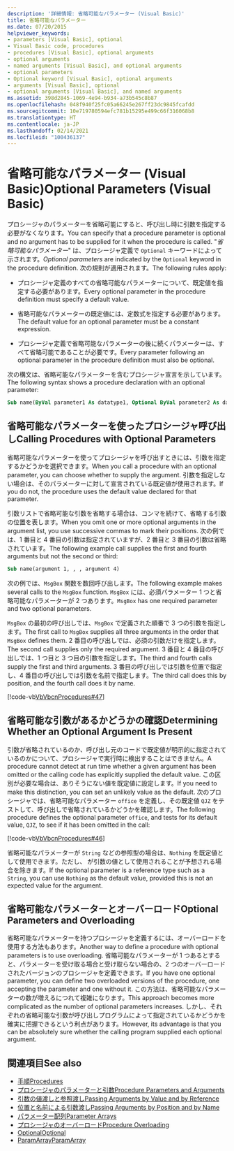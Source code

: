 ```yaml
---
description: '詳細情報: 省略可能なパラメーター (Visual Basic)'
title: 省略可能なパラメーター
ms.date: 07/20/2015
helpviewer_keywords:
- parameters [Visual Basic], optional
- Visual Basic code, procedures
- procedures [Visual Basic], optional arguments
- optional arguments
- named arguments [Visual Basic], and optional arguments
- optional parameters
- Optional keyword [Visual Basic], optional arguments
- arguments [Visual Basic], optional
- optional arguments [Visual Basic], and named arguments
ms.assetid: 398d2845-1069-4e94-b934-a73b545c8b87
ms.openlocfilehash: 048f940f25fc05a66245e267ff23dc9845fcafdd
ms.sourcegitcommit: 10e719780594efc781b15295e499c66f316068b8
ms.translationtype: HT
ms.contentlocale: ja-JP
ms.lasthandoff: 02/14/2021
ms.locfileid: "100436137"
---
```

# <a name="optional-parameters-visual-basic"></a><span data-ttu-id="6cbdf-103">省略可能なパラメーター (Visual Basic)</span><span class="sxs-lookup"><span data-stu-id="6cbdf-103">Optional Parameters (Visual Basic)</span></span>

<span data-ttu-id="6cbdf-104">プロシージャのパラメーターを省略可能にすると、呼び出し時に引数を指定する必要がなくなります。</span><span class="sxs-lookup"><span data-stu-id="6cbdf-104">You can specify that a procedure parameter is optional and no argument has to be supplied for it when the procedure is called.</span></span> <span data-ttu-id="6cbdf-105">"*省略可能なパラメーター*" は、プロシージャ定義で `Optional` キーワードによって示されます。</span><span class="sxs-lookup"><span data-stu-id="6cbdf-105">*Optional parameters* are indicated by the `Optional` keyword in the procedure definition.</span></span> <span data-ttu-id="6cbdf-106">次の規則が適用されます。</span><span class="sxs-lookup"><span data-stu-id="6cbdf-106">The following rules apply:</span></span>  
  
- <span data-ttu-id="6cbdf-107">プロシージャ定義のすべての省略可能なパラメーターについて、既定値を指定する必要があります。</span><span class="sxs-lookup"><span data-stu-id="6cbdf-107">Every optional parameter in the procedure definition must specify a default value.</span></span>  
  
- <span data-ttu-id="6cbdf-108">省略可能なパラメーターの既定値には、定数式を指定する必要があります。</span><span class="sxs-lookup"><span data-stu-id="6cbdf-108">The default value for an optional parameter must be a constant expression.</span></span>  
  
- <span data-ttu-id="6cbdf-109">プロシージャ定義で省略可能なパラメーターの後に続くパラメーターは、すべて省略可能であることが必要です。</span><span class="sxs-lookup"><span data-stu-id="6cbdf-109">Every parameter following an optional parameter in the procedure definition must also be optional.</span></span>  
  
 <span data-ttu-id="6cbdf-110">次の構文は、省略可能なパラメーターを含むプロシージャ宣言を示しています。</span><span class="sxs-lookup"><span data-stu-id="6cbdf-110">The following syntax shows a procedure declaration with an optional parameter:</span></span>  
  
```vb  
Sub name(ByVal parameter1 As datatype1, Optional ByVal parameter2 As datatype2 = defaultvalue)  
```  
  
## <a name="calling-procedures-with-optional-parameters"></a><span data-ttu-id="6cbdf-111">省略可能なパラメーターを使ったプロシージャ呼び出し</span><span class="sxs-lookup"><span data-stu-id="6cbdf-111">Calling Procedures with Optional Parameters</span></span>  

 <span data-ttu-id="6cbdf-112">省略可能なパラメーターを使ってプロシージャを呼び出すときには、引数を指定するかどうかを選択できます。</span><span class="sxs-lookup"><span data-stu-id="6cbdf-112">When you call a procedure with an optional parameter, you can choose whether to supply the argument.</span></span> <span data-ttu-id="6cbdf-113">引数を指定しない場合は、そのパラメーターに対して宣言されている既定値が使用されます。</span><span class="sxs-lookup"><span data-stu-id="6cbdf-113">If you do not, the procedure uses the default value declared for that parameter.</span></span>  
  
 <span data-ttu-id="6cbdf-114">引数リストで省略可能な引数を省略する場合は、コンマを続けて、省略する引数の位置を表します。</span><span class="sxs-lookup"><span data-stu-id="6cbdf-114">When you omit one or more optional arguments in the argument list, you use successive commas to mark their positions.</span></span> <span data-ttu-id="6cbdf-115">次の例では、1 番目と 4 番目の引数は指定されていますが、2 番目と 3 番目の引数は省略されています。</span><span class="sxs-lookup"><span data-stu-id="6cbdf-115">The following example call supplies the first and fourth arguments but not the second or third:</span></span>  
  
```vb  
Sub name(argument 1, , , argument 4)  
```  
  
 <span data-ttu-id="6cbdf-116">次の例では、`MsgBox` 関数を数回呼び出します。</span><span class="sxs-lookup"><span data-stu-id="6cbdf-116">The following example makes several calls to the `MsgBox` function.</span></span> <span data-ttu-id="6cbdf-117">`MsgBox` には、必須パラメーター 1 つと省略可能なパラメーターが 2 つあります。</span><span class="sxs-lookup"><span data-stu-id="6cbdf-117">`MsgBox` has one required parameter and two optional parameters.</span></span>  
  
 <span data-ttu-id="6cbdf-118">`MsgBox` の最初の呼び出しでは、`MsgBox` で定義された順番で 3 つの引数を指定します。</span><span class="sxs-lookup"><span data-stu-id="6cbdf-118">The first call to `MsgBox` supplies all three arguments in the order that `MsgBox` defines them.</span></span> <span data-ttu-id="6cbdf-119">2 番目の呼び出しでは、必須の引数だけを指定します。</span><span class="sxs-lookup"><span data-stu-id="6cbdf-119">The second call supplies only the required argument.</span></span> <span data-ttu-id="6cbdf-120">3 番目と 4 番目の呼び出しでは、1 つ目と 3 つ目の引数を指定します。</span><span class="sxs-lookup"><span data-stu-id="6cbdf-120">The third and fourth calls supply the first and third arguments.</span></span> <span data-ttu-id="6cbdf-121">3 番目の呼び出しでは引数を位置で指定し、4 番目の呼び出しでは引数を名前で指定します。</span><span class="sxs-lookup"><span data-stu-id="6cbdf-121">The third call does this by position, and the fourth call does it by name.</span></span>  
  
 [!code-vb[VbVbcnProcedures#47](~/samples/snippets/visualbasic/VS_Snippets_VBCSharp/VbVbcnProcedures/VB/Class1.vb#47)]  
  
## <a name="determining-whether-an-optional-argument-is-present"></a><span data-ttu-id="6cbdf-122">省略可能な引数があるかどうかの確認</span><span class="sxs-lookup"><span data-stu-id="6cbdf-122">Determining Whether an Optional Argument Is Present</span></span>  

 <span data-ttu-id="6cbdf-123">引数が省略されているのか、呼び出し元のコードで既定値が明示的に指定されているのかについて、プロシージャで実行時に検出することはできません。</span><span class="sxs-lookup"><span data-stu-id="6cbdf-123">A procedure cannot detect at run time whether a given argument has been omitted or the calling code has explicitly supplied the default value.</span></span> <span data-ttu-id="6cbdf-124">この区別が必要な場合は、ありそうにない値を既定値に設定します。</span><span class="sxs-lookup"><span data-stu-id="6cbdf-124">If you need to make this distinction, you can set an unlikely value as the default.</span></span> <span data-ttu-id="6cbdf-125">次のプロシージャでは、省略可能なパラメーター `office` を定義し、その既定値 `QJZ` をテストして、呼び出しで省略されているかどうかを確認します。</span><span class="sxs-lookup"><span data-stu-id="6cbdf-125">The following procedure defines the optional parameter `office`, and tests for its default value, `QJZ`, to see if it has been omitted in the call:</span></span>  
  
 [!code-vb[VbVbcnProcedures#46](~/samples/snippets/visualbasic/VS_Snippets_VBCSharp/VbVbcnProcedures/VB/Class1.vb#46)]  
  
 <span data-ttu-id="6cbdf-126">省略可能なパラメーターが `String` などの参照型の場合は、`Nothing` を既定値として使用できます。ただし、 が引数の値として使用されることが予想される場合を除きます。</span><span class="sxs-lookup"><span data-stu-id="6cbdf-126">If the optional parameter is a reference type such as a `String`, you can use `Nothing` as the default value, provided this is not an expected value for the argument.</span></span>  
  
## <a name="optional-parameters-and-overloading"></a><span data-ttu-id="6cbdf-127">省略可能なパラメーターとオーバーロード</span><span class="sxs-lookup"><span data-stu-id="6cbdf-127">Optional Parameters and Overloading</span></span>  

 <span data-ttu-id="6cbdf-128">省略可能なパラメーターを持つプロシージャを定義するには、オーバーロードを使用する方法もあります。</span><span class="sxs-lookup"><span data-stu-id="6cbdf-128">Another way to define a procedure with optional parameters is to use overloading.</span></span> <span data-ttu-id="6cbdf-129">省略可能なパラメーターが 1 つあるとすると、パラメーターを受け取る場合と受け取らない場合の、2 つのオーバーロードされたバージョンのプロシージャを定義できます。</span><span class="sxs-lookup"><span data-stu-id="6cbdf-129">If you have one optional parameter, you can define two overloaded versions of the procedure, one accepting the parameter and one without it.</span></span> <span data-ttu-id="6cbdf-130">この方法は、省略可能なパラメーターの数が増えるにつれて複雑になります。</span><span class="sxs-lookup"><span data-stu-id="6cbdf-130">This approach becomes more complicated as the number of optional parameters increases.</span></span> <span data-ttu-id="6cbdf-131">しかし、それぞれの省略可能な引数が呼び出しプログラムによって指定されているかどうかを確実に把握できるという利点があります。</span><span class="sxs-lookup"><span data-stu-id="6cbdf-131">However, its advantage is that you can be absolutely sure whether the calling program supplied each optional argument.</span></span>  
  
## <a name="see-also"></a><span data-ttu-id="6cbdf-132">関連項目</span><span class="sxs-lookup"><span data-stu-id="6cbdf-132">See also</span></span>

- [<span data-ttu-id="6cbdf-133">手順</span><span class="sxs-lookup"><span data-stu-id="6cbdf-133">Procedures</span></span>](./index.md)
- [<span data-ttu-id="6cbdf-134">プロシージャのパラメーターと引数</span><span class="sxs-lookup"><span data-stu-id="6cbdf-134">Procedure Parameters and Arguments</span></span>](./procedure-parameters-and-arguments.md)
- [<span data-ttu-id="6cbdf-135">引数の値渡しと参照渡し</span><span class="sxs-lookup"><span data-stu-id="6cbdf-135">Passing Arguments by Value and by Reference</span></span>](./passing-arguments-by-value-and-by-reference.md)
- [<span data-ttu-id="6cbdf-136">位置と名前による引数渡し</span><span class="sxs-lookup"><span data-stu-id="6cbdf-136">Passing Arguments by Position and by Name</span></span>](./passing-arguments-by-position-and-by-name.md)
- [<span data-ttu-id="6cbdf-137">パラメーター配列</span><span class="sxs-lookup"><span data-stu-id="6cbdf-137">Parameter Arrays</span></span>](./parameter-arrays.md)
- [<span data-ttu-id="6cbdf-138">プロシージャのオーバーロード</span><span class="sxs-lookup"><span data-stu-id="6cbdf-138">Procedure Overloading</span></span>](./procedure-overloading.md)
- [<span data-ttu-id="6cbdf-139">Optional</span><span class="sxs-lookup"><span data-stu-id="6cbdf-139">Optional</span></span>](../../../language-reference/modifiers/optional.md)
- [<span data-ttu-id="6cbdf-140">ParamArray</span><span class="sxs-lookup"><span data-stu-id="6cbdf-140">ParamArray</span></span>](../../../language-reference/modifiers/paramarray.md)
